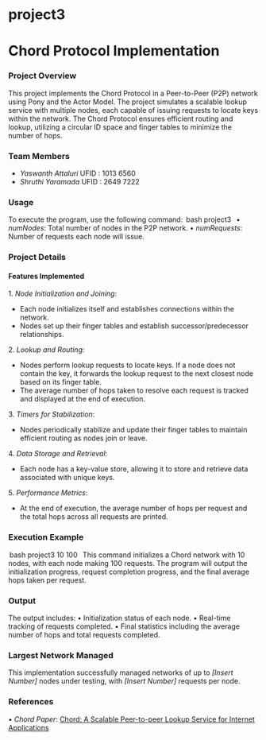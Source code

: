 # project3

# Chord Protocol Implementation

### Project Overview
This project implements the Chord Protocol in a Peer-to-Peer (P2P) network using Pony and the Actor Model. The project simulates a scalable lookup service with multiple nodes, each capable of issuing requests to locate keys within the network. The Chord Protocol ensures efficient routing and lookup, utilizing a circular ID space and finger tables to minimize the number of hops.

### Team Members
- ⁠*Yaswanth Attaluri* 
   UFID : 1013 6560
- *Shruthi Yaramada*
   UFID : 2649 7222

### Usage
To execute the program, use the following command:
⁠ bash
project3 <numNodes> <numRequests>
 ⁠
•⁠  ⁠*numNodes*: Total number of nodes in the P2P network.
•⁠  ⁠*numRequests*: Number of requests each node will issue.

### Project Details
#### Features Implemented
1.⁠ ⁠*Node Initialization and Joining*:
   - Each node initializes itself and establishes connections within the network.
   - Nodes set up their finger tables and establish successor/predecessor relationships.
   
2.⁠ ⁠*Lookup and Routing*:
   - Nodes perform lookup requests to locate keys. If a node does not contain the key, it forwards the lookup request to the next closest node based on its finger table.
   - The average number of hops taken to resolve each request is tracked and displayed at the end of execution.

3.⁠ ⁠*Timers for Stabilization*:
   - Nodes periodically stabilize and update their finger tables to maintain efficient routing as nodes join or leave.
   
4.⁠ ⁠*Data Storage and Retrieval*:
   - Each node has a key-value store, allowing it to store and retrieve data associated with unique keys.
   
5.⁠ ⁠*Performance Metrics*:
   - At the end of execution, the average number of hops per request and the total hops across all requests are printed.

### Execution Example
⁠ bash
project3 10 100
 ⁠
This command initializes a Chord network with 10 nodes, with each node making 100 requests. The program will output the initialization progress, request completion progress, and the final average hops taken per request.

### Output
The output includes:
•⁠  ⁠Initialization status of each node.
•⁠  ⁠Real-time tracking of requests completed.
•⁠  ⁠Final statistics including the average number of hops and total requests completed.

### Largest Network Managed
This implementation successfully managed networks of up to *[Insert Number]* nodes under testing, with *[Insert Number]* requests per node.

### References
•⁠  ⁠*Chord Paper*: [Chord: A Scalable Peer-to-peer Lookup Service for Internet Applications](https://pdos.csail.mit.edu/papers/ton:chord/paper-ton.pdf)
